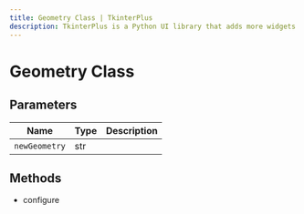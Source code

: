 ```yaml
---
title: Geometry Class | TkinterPlus
description: TkinterPlus is a Python UI library that adds more widgets to Tkinter
---
```


# Geometry Class

## Parameters

| Name          | Type | Description |
| ------------- | ---- | ----------- |
| `newGeometry` | str  |             |

## Methods

- configure
